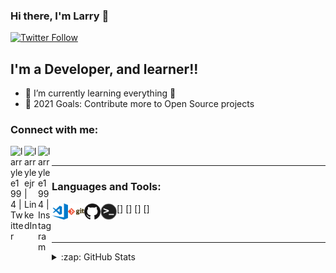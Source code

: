 ### Hi there, I'm Larry 👋

[![Twitter Follow](https://img.shields.io/twitter/follow/larrylee1994?color=1DA1F2&logo=twitter&style=for-the-badge)](https://twitter.com/intent/follow?original_referer=https%3A%2F%2Fgithub.com%2Flarrylee1994&screen_name=larrylee1994)

## I'm a Developer, and learner!!

- 🌱 I’m currently learning everything 🤣
- 🥅 2021 Goals: Contribute more to Open Source projects

### Connect with me:

[<img align="left" alt="larrylee1994 | Twitter" width="22px" src="https://cdn.jsdelivr.net/npm/simple-icons@v3/icons/twitter.svg" />][twitter]
[<img align="left" alt="larryleejr | LinkedIn" width="22px" src="https://cdn.jsdelivr.net/npm/simple-icons@v3/icons/linkedin.svg" />][linkedin]
[<img align="left" alt="larrylee1994 | Instagram" width="22px" src="https://cdn.jsdelivr.net/npm/simple-icons@v3/icons/instagram.svg" />][instagram]

<br />

---

### Languages and Tools:

[<img align="left" alt="Visual Studio Code" width="26px" src="https://raw.githubusercontent.com/github/explore/80688e429a7d4ef2fca1e82350fe8e3517d3494d/topics/visual-studio-code/visual-studio-code.png" />]
[<img align="left" alt="Git" width="26px" src="https://raw.githubusercontent.com/github/explore/80688e429a7d4ef2fca1e82350fe8e3517d3494d/topics/git/git.png" />]
[<img align="left" alt="GitHub" width="26px" src="https://raw.githubusercontent.com/github/explore/78df643247d429f6cc873026c0622819ad797942/topics/github/github.png" />]
[<img align="left" alt="Terminal" width="26px" src="https://raw.githubusercontent.com/github/explore/80688e429a7d4ef2fca1e82350fe8e3517d3494d/topics/terminal/terminal.png" />]

<br />

---

<details>
  <summary>:zap: GitHub Stats</summary>

  <img align="left" alt="larry's GitHub Stats" src="https://github-readme-stats.codestackr.vercel.app/api?username=larrylee1994&show_icons=true&hide_border=true" />

</details>

[twitter]: https://twitter.com/larrylee1994
[instagram]: https://instagram.com/larrylee1994
[linkedin]: https://linkedin.com/in/larryleejr